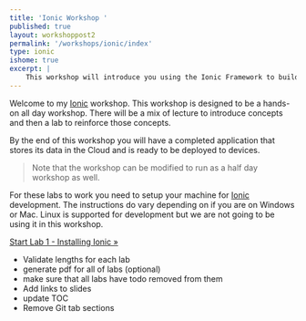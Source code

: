 ```yaml
---
title: 'Ionic Workshop '
published: true
layout: workshoppost2
permalink: '/workshops/ionic/index'
type: ionic
ishome: true
excerpt: |
    This workshop will introduce you using the Ionic Framework to build a hybrid mobile application that you can release through the Apple, Google and Microsoft stores.  The workshop will be a mix of lecture to introduce concepts and then a lab to reinforce those concepts.   By the end of this workshop you will have a completed application that stores its data in the Cloud and is ready to be deployed to devices.
---
```



<!-- DOCTOC SKIP -->



Welcome to my [Ionic](http://ionicframework.com) workshop.  This workshop is designed to be a hands-on all day workshop.  There will be a mix of lecture to introduce concepts and then a lab to reinforce those concepts.

  By the end of this workshop you will have a completed application that stores its data in the Cloud and is ready to be deployed to devices.

> Note that the workshop can be modified to run as a half day workshop as well.

For these labs to work you need to setup your machine for [Ionic](http://ionicframework.com) development.  The instructions do vary depending on if you are on Windows or Mac.  Linux is supported for development but we are not going to be using it in this workshop.

<div class="more-link">
  <p><a href="IonicWorkshop-Lab1-InstallingIonic">Start Lab 1 - Installing Ionic &raquo;</a></p>
</div>

<div id="todo">
    <ul>
        <li>Validate lengths for each lab</li>
        <li>generate pdf for all of labs (optional)</li>
        <li>make sure that all labs have todo removed from them</li>
        <li>Add links to slides</li>
        <li>update TOC</li>
        <li>Remove Git tab sections</li>


</ul>
</div>

